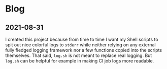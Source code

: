# Blog

## 2021-08-31

I created this project because from time to time I want my Shell scripts to
spit out nice colorful logs to `stderr` while neither relying on any external
fully fledged logging framework nor a few functions copied into the scripts
themselves. That said, `log.sh` is not meant to replace real logging. But
`log.sh` can be helpful for example in making CI job logs more readable.
